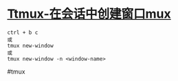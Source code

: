 
# [Ttmux-在会话中创建窗口mux](../index/tmux.md#tmux-在会话中创建窗口)

```
ctrl + b c
或
tmux new-window
或
tmux new-window -n <window-name>

```

#tmux